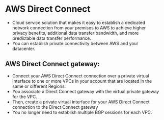 # AWS Direct Connect

- Cloud service solution that makes it easy to establish a dedicated network connection from your premises to AWS to achieve higher privacy benefits, additional data transfer bandwidth, and more predictable data transfer performance.
- You can establish private connectivity between AWS and your datacenter.

## AWS Direct Connect gateway:

- Connect your AWS Direct Connect connection over a private virtual interface to one or more VPCs in your account that are located in the same or different Regions.
- You associate a Direct Connect gateway with the virtual private gateway for the VPC. 
- Then, create a private virtual interface for your AWS Direct Connect connection to the Direct Connect gateway
- You no longer need to establish multiple BGP sessions for each VPC.  